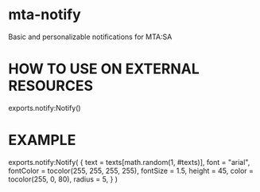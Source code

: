 # mta-notify
Basic and personalizable notifications for MTA:SA

# HOW TO USE ON EXTERNAL RESOURCES
exports.notify:Notify()

# EXAMPLE
exports.notify:Notify(
			{
				text = texts[math.random(1, #texts)],
				font = "arial",
				fontColor = tocolor(255, 255, 255, 255),
				fontSize = 1.5,
				height = 45,
				color = tocolor(255, 0, 80),
				radius = 5,
			}
		)


